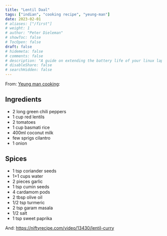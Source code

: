 ```yaml
---
title: "Lentil Daal"
tags: ["indian", "cooking recipe", "yeung-man"]
date: 2023-02-01
# aliases: ["/first"]
# weight: 1
# author: "Peter Dieleman"
# showToc: false
# TocOpen: false
draft: false
# hidemeta: false
# comments: false
# description: "A guide on extending the battery life of your linux laptop"
# disableShare: false
# searchHidden: false
---
```


From: [Yeung man cooking](https://niftyrecipe.com/video/13430/lentil-curry):

## Ingredients

- 2 long green chili peppers
- 1 cup red lentils
- 2 tomatoes
- 1 cup basmati rice
- 400ml coconut milk
- few sprigs cilantro
- 1 onion

## Spices

- 1 tsp coriander seeds
- 1+1 cups water
- 2 pieces garlic
- 1 tsp cumin seeds
- 4 cardamom pods
- 2 tbsp olive oil
- 1/2 tsp turmeric
- 2 tsp garam masala
- 1/2 salt
- 1 tsp sweet paprika

And: <https://niftyrecipe.com/video/13430/lentil-curry>
